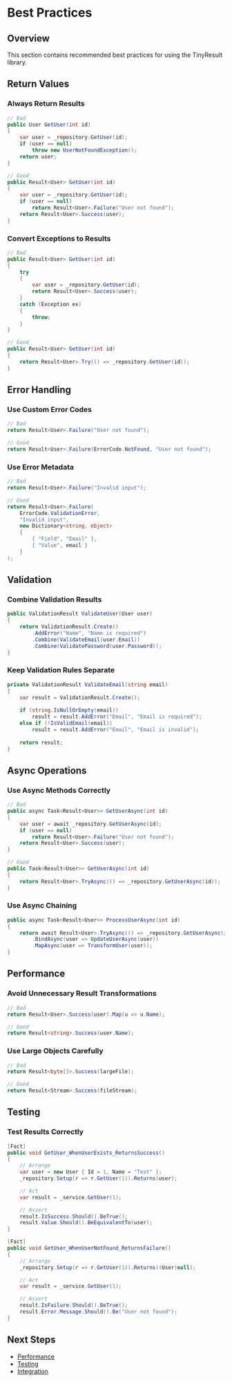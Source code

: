 # Best Practices

## Overview

This section contains recommended best practices for using the TinyResult library.

## Return Values

### Always Return Results
```csharp
// Bad
public User GetUser(int id)
{
    var user = _repository.GetUser(id);
    if (user == null)
        throw new UserNotFoundException();
    return user;
}

// Good
public Result<User> GetUser(int id)
{
    var user = _repository.GetUser(id);
    if (user == null)
        return Result<User>.Failure("User not found");
    return Result<User>.Success(user);
}
```

### Convert Exceptions to Results
```csharp
// Bad
public Result<User> GetUser(int id)
{
    try
    {
        var user = _repository.GetUser(id);
        return Result<User>.Success(user);
    }
    catch (Exception ex)
    {
        throw;
    }
}

// Good
public Result<User> GetUser(int id)
{
    return Result<User>.Try(() => _repository.GetUser(id));
}
```

## Error Handling

### Use Custom Error Codes
```csharp
// Bad
return Result<User>.Failure("User not found");

// Good
return Result<User>.Failure(ErrorCode.NotFound, "User not found");
```

### Use Error Metadata
```csharp
// Bad
return Result<User>.Failure("Invalid input");

// Good
return Result<User>.Failure(
    ErrorCode.ValidationError,
    "Invalid input",
    new Dictionary<string, object>
    {
        { "Field", "Email" },
        { "Value", email }
    }
);
```

## Validation

### Combine Validation Results
```csharp
public ValidationResult ValidateUser(User user)
{
    return ValidationResult.Create()
        .AddError("Name", "Name is required")
        .Combine(ValidateEmail(user.Email))
        .Combine(ValidatePassword(user.Password));
}
```

### Keep Validation Rules Separate
```csharp
private ValidationResult ValidateEmail(string email)
{
    var result = ValidationResult.Create();
    
    if (string.IsNullOrEmpty(email))
        result = result.AddError("Email", "Email is required");
    else if (!IsValidEmail(email))
        result = result.AddError("Email", "Email is invalid");
        
    return result;
}
```

## Async Operations

### Use Async Methods Correctly
```csharp
// Bad
public async Task<Result<User>> GetUserAsync(int id)
{
    var user = await _repository.GetUserAsync(id);
    if (user == null)
        return Result<User>.Failure("User not found");
    return Result<User>.Success(user);
}

// Good
public Task<Result<User>> GetUserAsync(int id)
{
    return Result<User>.TryAsync(() => _repository.GetUserAsync(id));
}
```

### Use Async Chaining
```csharp
public async Task<Result<User>> ProcessUserAsync(int id)
{
    return await Result<User>.TryAsync(() => _repository.GetUserAsync(id))
        .BindAsync(user => UpdateUserAsync(user))
        .MapAsync(user => TransformUser(user));
}
```

## Performance

### Avoid Unnecessary Result Transformations
```csharp
// Bad
return Result<User>.Success(user).Map(u => u.Name);

// Good
return Result<string>.Success(user.Name);
```

### Use Large Objects Carefully
```csharp
// Bad
return Result<byte[]>.Success(largeFile);

// Good
return Result<Stream>.Success(fileStream);
```

## Testing

### Test Results Correctly
```csharp
[Fact]
public void GetUser_WhenUserExists_ReturnsSuccess()
{
    // Arrange
    var user = new User { Id = 1, Name = "Test" };
    _repository.Setup(r => r.GetUser(1)).Returns(user);

    // Act
    var result = _service.GetUser(1);

    // Assert
    result.IsSuccess.Should().BeTrue();
    result.Value.Should().BeEquivalentTo(user);
}

[Fact]
public void GetUser_WhenUserNotFound_ReturnsFailure()
{
    // Arrange
    _repository.Setup(r => r.GetUser(1)).Returns((User)null);

    // Act
    var result = _service.GetUser(1);

    // Assert
    result.IsFailure.Should().BeTrue();
    result.Error.Message.Should().Be("User not found");
}
```

## Next Steps

- [Performance](performance.md)
- [Testing](testing.md)
- [Integration](integration.md) 